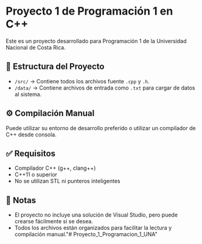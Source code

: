 # Proyecto 1 de Programación 1 en C++

Este es un proyecto desarrollado para Programación 1 de la Universidad Nacional de Costa Rica.

## 📁 Estructura del Proyecto

- `/src/` → Contiene todos los archivos fuente `.cpp` y `.h`.
- `/data/` → Contiene archivos de entrada como `.txt` para cargar de datos al sistema.

## ⚙️ Compilación Manual

Puede utilizar su entorno de desarrollo preferido o utilizar un compilador de C++ desde consola.

## ✅ Requisitos

- Compilador C++ (g++, clang++)
- C++11 o superior
- No se utilizan STL ni punteros inteligentes

## 📌 Notas

- El proyecto no incluye una solución de Visual Studio, pero puede crearse fácilmente si se desea.
- Todos los archivos están organizados para facilitar la lectura y compilación manual."# Proyecto_1_Programacion_1_UNA" 
